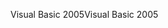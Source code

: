 <span data-ttu-id="f32c4-101">Visual Basic 2005</span><span class="sxs-lookup"><span data-stu-id="f32c4-101">Visual Basic 2005</span></span>